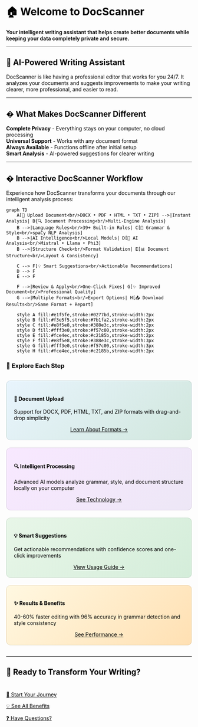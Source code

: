 <div class="hero-section" style="background-image: url('images/logo-docscanner.png'); background-size: cover; background-position: center; background-repeat: no-repeat; min-height: 500px; position: relative; margin: -20px -20px 40px -20px; border-radius: 15px;">
</div>

<style>
/* Inline CSS to force black text - highest priority */
* { color: #000000 !important; }
p { color: #000000 !important; }
h1, h2, h3, h4, h5, h6 { color: #000000 !important; }
.md-typeset p { color: #000000 !important; }
/* Left align all content except workflow section */
.md-content, .md-typeset, h1, h2, h3, h4, h5, h6, p, li { text-align: left !important; }
/* Keep workflow section centered */
.workflow-grid, .workflow-card { text-align: center !important; }
</style>

# 🏠 Welcome to DocScanner

<p style="color: #000000 !important; font-weight: 600 !important;">Your intelligent writing assistant that helps create better documents while keeping your data completely private and secure.</p>

---

## 🤖 AI-Powered Writing Assistant

DocScanner is like having a professional editor that works for you 24/7. It analyzes your documents and suggests improvements to make your writing clearer, more professional, and easier to read.

---

## � What Makes DocScanner Different

**Complete Privacy** - Everything stays on your computer, no cloud processing  
**Universal Support** - Works with any document format  
**Always Available** - Functions offline after initial setup  
**Smart Analysis** - AI-powered suggestions for clearer writing

---

## � Interactive DocScanner Workflow

Experience how DocScanner transforms your documents through our intelligent analysis process:

```mermaid
graph TD
    A[📄 Upload Document<br/>DOCX • PDF • HTML • TXT • ZIP] -->|Instant Analysis| B{🔍 Document Processing<br/>Multi-Engine Analysis}
    B -->|Language Rules<br/>39+ Built-in Rules| C[📝 Grammar & Style<br/>spaCy NLP Analysis]
    B -->|AI Intelligence<br/>Local Models| D[🤖 AI Analysis<br/>Mistral • Llama • Phi3] 
    B -->|Structure Check<br/>Format Validation| E[📊 Document Structure<br/>Layout & Consistency]
    
    C --> F[💡 Smart Suggestions<br/>Actionable Recommendations]
    D --> F
    E --> F
    
    F -->|Review & Apply<br/>One-Click Fixes| G[✨ Improved Document<br/>Professional Quality]
    G -->|Multiple Formats<br/>Export Options| H[📤 Download Results<br/>Same Format + Report]
    
    style A fill:#e1f5fe,stroke:#0277bd,stroke-width:2px
    style B fill:#f3e5f5,stroke:#7b1fa2,stroke-width:2px
    style C fill:#e8f5e8,stroke:#388e3c,stroke-width:2px
    style D fill:#fff3e0,stroke:#f57c00,stroke-width:2px
    style E fill:#fce4ec,stroke:#c2185b,stroke-width:2px
    style F fill:#e8f5e8,stroke:#388e3c,stroke-width:3px
    style G fill:#fff3e0,stroke:#f57c00,stroke-width:3px
    style H fill:#fce4ec,stroke:#c2185b,stroke-width:2px
```

### <span class="explore-heading">🎯 Explore Each Step</span>

<div class="workflow-grid" style="display: grid; grid-template-columns: repeat(auto-fit, minmax(250px, 1fr)); gap: 20px; margin: 30px 0;">

<div class="workflow-card" style="background: linear-gradient(135deg, #e8f4fd, #d1e7dd); padding: 20px; border-radius: 12px; text-align: center; border: 1px solid rgba(0,0,0,0.1);">
<h4>📄 Document Upload</h4>
<p>Support for DOCX, PDF, HTML, TXT, and ZIP formats with drag-and-drop simplicity</p>
<a href="/features/#multi-format" class="md-button md-button--primary">Learn About Formats →</a>
</div>

<div class="workflow-card" style="background: linear-gradient(135deg, #f8e8ff, #ede7f6); padding: 20px; border-radius: 12px; text-align: center; border: 1px solid rgba(0,0,0,0.1);">
<h4>🔍 Intelligent Processing</h4>
<p>Advanced AI models analyze grammar, style, and document structure locally on your computer</p>
<a href="/technology/" class="md-button md-button--primary">See Technology →</a>
</div>

<div class="workflow-card" style="background: linear-gradient(135deg, #e8f6e8, #d4edda); padding: 20px; border-radius: 12px; text-align: center; border: 1px solid rgba(0,0,0,0.1);">
<h4>💡 Smart Suggestions</h4>
<p>Get actionable recommendations with confidence scores and one-click improvements</p>
<a href="/usage/" class="md-button md-button--primary">View Usage Guide →</a>
</div>

<div class="workflow-card" style="background: linear-gradient(135deg, #fff8e1, #ffe0b3); padding: 20px; border-radius: 12px; text-align: center; border: 1px solid rgba(0,0,0,0.1);">
<h4>✨ Results & Benefits</h4>
<p>40-60% faster editing with 96% accuracy in grammar detection and style consistency</p>
<a href="/performance-measures/" class="md-button md-button--primary">See Performance →</a>
</div>

</div>

---

## 🚀 Ready to Transform Your Writing?

<div style="text-align: center; margin: 40px 0;">

<a href="/how-to-use/" class="md-button md-button--primary md-button--lg" style="margin: 0 10px 10px 0;">🎯 Start Your Journey</a>

<a href="/benefits/" class="md-button md-button--lg" style="margin: 0 10px 10px 0;">💡 See All Benefits</a>

<a href="/faq/" class="md-button md-button--lg" style="margin: 0 10px 10px 0;">❓ Have Questions?</a>

</div>
